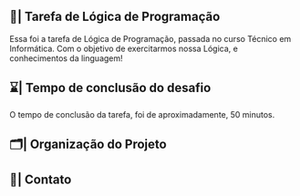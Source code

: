 ## 📑| Tarefa de Lógica de Programação

  Essa foi a tarefa de Lógica de Programação, passada no curso Técnico em Informática. Com o objetivo de exercitarmos nossa Lógica, e conhecimentos da linguagem!
  
## ⌛| Tempo de conclusão do desafio
 
  O tempo de conclusão da tarefa, foi de aproximadamente, 50 minutos.  
  
## 🗂️| Organização do Projeto  
             
                                                              
                                              
                                   
## 📱| Contato           
      
      
    
      
  
   


 


 






